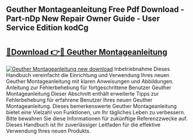 ## Geuther Montageanleitung Free Pdf Download - Part-nDp New Repair Owner Guide - User Service Edition kodCg

# <h2><a href="http://df74cc.blite.top/?on=Geuther+Montageanleitung">🔗Download 👉🔴 Geuther Montageanleitung</a></h2>

[![Geuther Montageanleitung new download](https://i.imgur.com/lujVjoI.png)](http://df74cc.blite.top/?on=Geuther+Montageanleitung)
Inbetriebnahme Dieses Handbuch vereinfacht die Einrichtung und Verwendung Ihres neuen Geuther Montageanleitung mit klaren Anweisungen und Abbildungen. Anleitung zur Fehlerbehebung für fortgeschrittene Benutzer Geuther Montageanleitung Dieser Abschnitt enthält erweiterte Tipps zur Fehlerbehebung für erfahrene Benutzer Ihres neuen Geuther Montageanleitung. Dieses bemerkenswerte Geuther Montageanleitung bietet eine Vielzahl von Funktionen, um Ihr tägliches Leben zu verbessern. Bitte bewahren Sie diese Informationen für zukünftige Referenzzwecke auf. Dieses Handbuch ist Ihr zuverlässiger Leitfaden für die effektive Verwendung Ihres neuen Produkts.
